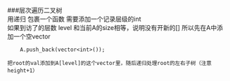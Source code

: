 ###层次遍历二叉树  
	用递归 包裹一个函数 需要添加一个记录层级的int  
	如果到访了的层数 level 和当前A的size相等，说明没有开新的[] 所以先在A中添加一个空vector  

		A.push_back(vector<int>());  

	把root的val添加到A[level]的这个vector里，随后递归处理root的左右子树（注意height+1）  